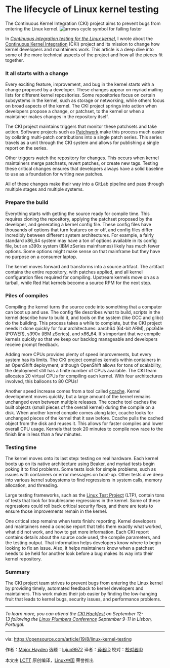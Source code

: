 [#]: collector: (lujun9972)
[#]: translator: (wxy)
[#]: reviewer: ( )
[#]: publisher: ( )
[#]: url: ( )
[#]: subject: (The lifecycle of Linux kernel testing)
[#]: via: (https://opensource.com/article/19/8/linux-kernel-testing)
[#]: author: (Major Hayden https://opensource.com/users/mhaydenhttps://opensource.com/users/mhaydenhttps://opensource.com/users/marcobravohttps://opensource.com/users/mhayden)

The lifecycle of Linux kernel testing
======
The Continuous Kernel Integration (CKI) project aims to prevent bugs
from entering the Linux kernel.
![arrows cycle symbol for failing faster][1]

In _[Continuous integration testing for the Linux kernel][2]_, I wrote about the [Continuous Kernel Integration][3] (CKI) project and its mission to change how kernel developers and maintainers work. This article is a deep dive into some of the more technical aspects of the project and how all the pieces fit together.

### It all starts with a change

Every exciting feature, improvement, and bug in the kernel starts with a change proposed by a developer. These changes appear on myriad mailing lists for different kernel repositories. Some repositories focus on certain subsystems in the kernel, such as storage or networking, while others focus on broad aspects of the kernel. The CKI project springs into action when developers propose a change, or patchset, to the kernel or when a maintainer makes changes in the repository itself.

The CKI project maintains triggers that monitor these patchsets and take action. Software projects such as [Patchwork][4] make this process much easier by collating multi-patch contributions into a single patch series. This series travels as a unit through the CKI system and allows for publishing a single report on the series.

Other triggers watch the repository for changes. This occurs when kernel maintainers merge patchsets, revert patches, or create new tags. Testing these critical changes ensures that developers always have a solid baseline to use as a foundation for writing new patches.

All of these changes make their way into a GitLab pipeline and pass through multiple stages and multiple systems.

### Prepare the build

Everything starts with getting the source ready for compile time. This requires cloning the repository, applying the patchset proposed by the developer, and generating a kernel config file. These config files have thousands of options that turn features on or off, and config files differ incredibly between different system architectures. For example, a fairly standard x86_64 system may have a ton of options available in its config file, but an s390x system (IBM zSeries mainframes) likely has much fewer options. Some options might make sense on that mainframe but they have no purpose on a consumer laptop.

The kernel moves forward and transforms into a source artifact. The artifact contains the entire repository, with patches applied, and all kernel configuration files required for compiling. Upstream kernels move on as a tarball, while Red Hat kernels become a source RPM for the next step.

### Piles of compiles

Compiling the kernel turns the source code into something that a computer can boot up and use. The config file describes what to build, scripts in the kernel describe how to build it, and tools on the system (like GCC and glibc) do the building. This process takes a while to complete, but the CKI project needs it done quickly for four architectures: aarch64 (64-bit ARM), ppc64le (POWER), s390x (IBM zSeries), and x86_64. It's important that we compile kernels quickly so that we keep our backlog manageable and developers receive prompt feedback.

Adding more CPUs provides plenty of speed improvements, but every system has its limits. The CKI project compiles kernels within containers in an OpenShift deployment; although OpenShift allows for tons of scalability, the deployment still has a finite number of CPUs available. The CKI team allocates 20 virtual CPUs for compiling each kernel. With four architectures involved, this balloons to 80 CPUs!

Another speed increase comes from a tool called [ccache][5]. Kernel development moves quickly, but a large amount of the kernel remains unchanged even between multiple releases. The ccache tool caches the built objects (small pieces of the overall kernel) during the compile on a disk. When another kernel compile comes along later, ccache looks for unchanged pieces of the kernel that it saw before. Ccache pulls the cached object from the disk and reuses it. This allows for faster compiles and lower overall CPU usage. Kernels that took 20 minutes to compile now race to the finish line in less than a few minutes.

### Testing time

The kernel moves onto its last step: testing on real hardware. Each kernel boots up on its native architecture using Beaker, and myriad tests begin poking it to find problems. Some tests look for simple problems, such as issues with containers or error messages on boot-up. Other tests dive deep into various kernel subsystems to find regressions in system calls, memory allocation, and threading.

Large testing frameworks, such as the [Linux Test Project][6] (LTP), contain tons of tests that look for troublesome regressions in the kernel. Some of these regressions could roll back critical security fixes, and there are tests to ensure those improvements remain in the kernel.

One critical step remains when tests finish: reporting. Kernel developers and maintainers need a concise report that tells them exactly what worked, what did not work, and how to get more information. Each CKI report contains details about the source code used, the compile parameters, and the testing output. That information helps developers know where to begin looking to fix an issue. Also, it helps maintainers know when a patchset needs to be held for another look before a bug makes its way into their kernel repository.

### Summary

The CKI project team strives to prevent bugs from entering the Linux kernel by providing timely, automated feedback to kernel developers and maintainers. This work makes their job easier by finding the low-hanging fruit that leads to kernel bugs, security issues, and performance problems.

* * *

_To learn more, you can attend the [CKI Hackfest][7] on September 12-13 following the [Linux Plumbers Conference][8] September 9-11 in Lisbon, Portugal._

--------------------------------------------------------------------------------

via: https://opensource.com/article/19/8/linux-kernel-testing

作者：[Major Hayden][a]
选题：[lujun9972][b]
译者：[译者ID](https://github.com/译者ID)
校对：[校对者ID](https://github.com/校对者ID)

本文由 [LCTT](https://github.com/LCTT/TranslateProject) 原创编译，[Linux中国](https://linux.cn/) 荣誉推出

[a]: https://opensource.com/users/mhaydenhttps://opensource.com/users/mhaydenhttps://opensource.com/users/marcobravohttps://opensource.com/users/mhayden
[b]: https://github.com/lujun9972
[1]: https://opensource.com/sites/default/files/styles/image-full-size/public/lead-images/fail_progress_cycle_momentum_arrow.png?itok=q-ZFa_Eh (arrows cycle symbol for failing faster)
[2]: https://opensource.com/article/19/6/continuous-kernel-integration-linux
[3]: https://cki-project.org/
[4]: https://github.com/getpatchwork/patchwork
[5]: https://ccache.dev/
[6]: https://linux-test-project.github.io
[7]: https://cki-project.org/posts/hackfest-agenda/
[8]: https://www.linuxplumbersconf.org/
